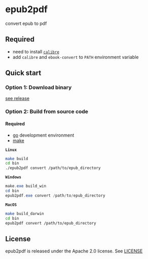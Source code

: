 # epub2pdf
convert epub to pdf

<!-- 
## Features)

- support linux/windows/macOS
-->


## Required
- need to install [`calibre`](https://calibre-ebook.com/download)
- add `calibre` and `ebook-convert` to `PATH` environment variable


## Quick start
### Option 1: Download binary

[see release](https://github.com/realjf/epub2pdf/releases)


### Option 2: Build from source code
#### Required
- [go](https://go.dev/dl/) development environment
- [make](https://gnuwin32.sourceforge.net/packages/make.htm)

**`Linux`**
```sh
make build
cd bin
./epub2pdf convert /path/to/epub_directory
```
**`Windows`**
```powershell
make.exe build_win
cd bin
epub2pdf.exe convert /path/to/epub_directory
```
**`MacOS`**
```sh
make build_darwin
cd bin
epub2pdf convert /path/to/epub_directory
```

## License
epub2pdf is released under the Apache 2.0 license. See [LICENSE](https://github.com/realjf/epub2pdf/blob/master/LICENSE)
